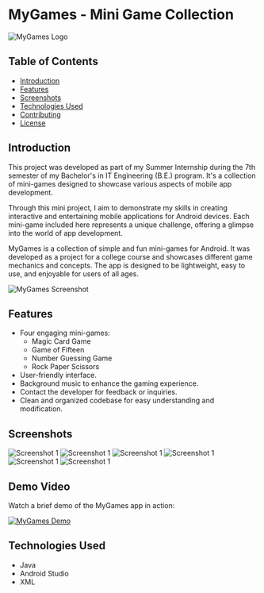 # MyGames - Mini Game Collection

![MyGames Logo](./images/logo.png)

## Table of Contents

- [Introduction](#introduction)
- [Features](#features)
- [Screenshots](#screenshots)
- [Technologies Used](#technologies-used)
- [Contributing](#contributing)
- [License](#license)

## Introduction

This project was developed as part of my Summer Internship during the 7th semester of my Bachelor's in IT Engineering (B.E.) program. It's a collection of mini-games designed to showcase various aspects of mobile app development.


Through this mini project, I aim to demonstrate my skills in creating interactive and entertaining mobile applications for Android devices. Each mini-game included here represents a unique challenge, offering a glimpse into the world of app development.


MyGames is a collection of simple and fun mini-games for Android. It was developed as a project for a college course and showcases different game mechanics and concepts. The app is designed to be lightweight, easy to use, and enjoyable for users of all ages.

![MyGames Screenshot](./images/screenshot.jpg)

## Features

- Four engaging mini-games:
  - Magic Card Game
  - Game of Fifteen
  - Number Guessing Game
  - Rock Paper Scissors
- User-friendly interface.
- Background music to enhance the gaming experience.
- Contact the developer for feedback or inquiries.
- Clean and organized codebase for easy understanding and modification.

## Screenshots

![Screenshot 1](./images/p2.jpg)
![Screenshot 1](./images/p3.jpg)
![Screenshot 1](./images/p4.jpg)
![Screenshot 1](./images/p5.jpg)
![Screenshot 1](./images/p6.jpg)
![Screenshot 1](./images/p7.jpg)


## Demo Video

Watch a brief demo of the MyGames app in action:

[![MyGames Demo](https://www.example.com/path-to-your-image.jpg)](https://drive.google.com/drive/folders/1b9ZFk8mz-rbz9rzKK2U7hAoHoUZY5XFK?usp=sharing)



## Technologies Used

- Java
- Android Studio
- XML

